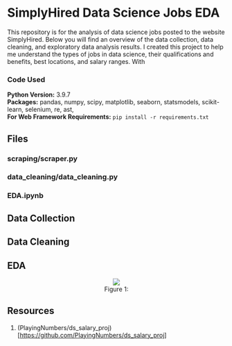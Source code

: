 # SimplyHired Data Science Jobs EDA

This repository is for the analysis of data science jobs posted to the website SimplyHired. Below you will find an overview of the data collection, data cleaning, and exploratory data analysis results. I created this project to help me understand the types of jobs in data science, their qualifications and benefits, best locations, and salary ranges. With

### Code Used 

**Python Version:** 3.9.7 <br />
**Packages:** pandas, numpy, scipy, matplotlib, seaborn, statsmodels, scikit-learn, selenium, re, ast, <br />
**For Web Framework Requirements:**  ```pip install -r requirements.txt```  

## Files

### scraping/scraper.py

### data_cleaning/data_cleaning.py

### EDA.ipynb

## Data Collection

## Data Cleaning

## EDA

<div align="center">

<figure>
<img src="images/eda.jpg"><br/>
  <figcaption>Figure 1: </figcaption>
</figure>

</div>

## Resources

1. (PlayingNumbers/ds_salary_proj)[https://github.com/PlayingNumbers/ds_salary_proj]
